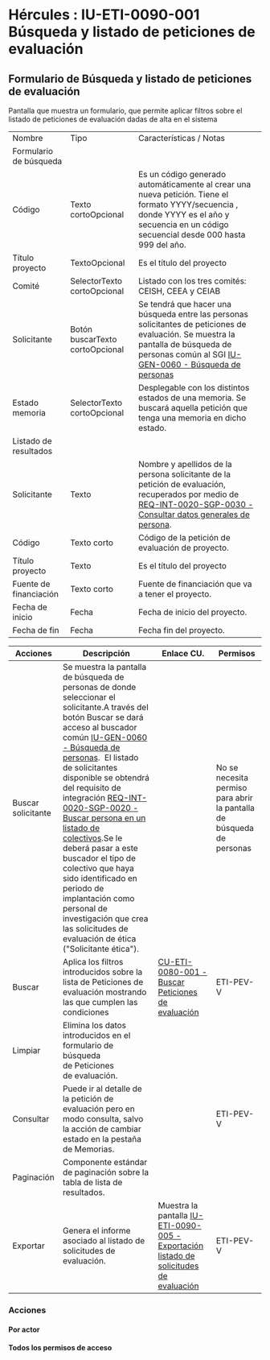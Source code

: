 # Hércules : IU\-ETI\-0090\-001 Búsqueda y listado de peticiones de evaluación



## Formulario de Búsqueda y listado de peticiones de evaluación

Pantalla que muestra un formulario, que permite aplicar filtros sobre el listado de peticiones de evaluación dadas de alta en el sistema



|  | | |
| --- | --- | --- |
| Nombre | Tipo | Características / Notas |
| Formulario de búsqueda | | |
| Código | Texto cortoOpcional | Es un código generado automáticamente al crear una nueva petición. Tiene el formato YYYY/secuencia , donde YYYY es el año y secuencia en un código secuencial desde 000 hasta 999 del año. |
| Título proyecto | TextoOpcional | Es el título del proyecto |
| Comité | SelectorTexto cortoOpcional | Listado con los tres comités: CEISH, CEEA y CEIAB |
| Solicitante | Botón buscarTexto cortoOpcional | Se tendrá que hacer una búsqueda entre las personas solicitantes de peticiones de evaluación. Se muestra la pantalla de búsqueda de personas común al SGI [IU\-GEN\-0060 \- Búsqueda de personas](/hercules/sgi-sistema-de-gestion-de-investigacion/requisitos-y-analisis-funcional/analisis-funcional-sgi-hercules/gen-aspectos-generales/sha-buscadores-y-listados-comunes/iu-gen-0060-busqueda-de-personas.md "/hercules/sgi-sistema-de-gestion-de-investigacion/requisitos-y-analisis-funcional/analisis-funcional-sgi-hercules/gen-aspectos-generales/sha-buscadores-y-listados-comunes/iu-gen-0060-busqueda-de-personas.md") |
| Estado memoria | SelectorTexto cortoOpcional | Desplegable con los distintos estados de una memoria. Se buscará aquella petición que tenga una memoria en dicho estado. |
| Listado de resultados | | |
| Solicitante | Texto | Nombre y apellidos de la persona solicitante de la petición de evaluación, recuperados por medio de [REQ\-INT\-0020\-SGP\-0030 \- Consultar datos generales de persona](/hercules/sgi-sistema-de-gestion-de-investigacion/requisitos-y-analisis-funcional/analisis-funcional-sgi-hercules/gen-aspectos-generales/int-requisitos-de-integracion/req-int-0020-sgp-integracion-con-sistema-de-gestion-de-personas/req-int-0020-sgp-0030-consultar-datos-generales-de-persona.md "/hercules/sgi-sistema-de-gestion-de-investigacion/requisitos-y-analisis-funcional/analisis-funcional-sgi-hercules/gen-aspectos-generales/int-requisitos-de-integracion/req-int-0020-sgp-integracion-con-sistema-de-gestion-de-personas/req-int-0020-sgp-0030-consultar-datos-generales-de-persona.md"). |
| Código | Texto corto | Código de la petición de evaluación de proyecto. |
| Título proyecto | Texto | Es el título del proyecto |
| Fuente de financiación | Texto corto | Fuente de financiación que va a tener el proyecto. |
| Fecha de inicio | Fecha | Fecha de inicio del proyecto. |
| Fecha de fin | Fecha | Fecha fin del proyecto. |



| Acciones | Descripción | Enlace CU. | Permisos |
| --- | --- | --- | --- |
| Buscar solicitante | Se muestra la pantalla de búsqueda de personas de donde seleccionar el solicitante.A través del botón Buscar se dará acceso al buscador común [IU\-GEN\-0060 \- Búsqueda de personas](/hercules/sgi-sistema-de-gestion-de-investigacion/requisitos-y-analisis-funcional/analisis-funcional-sgi-hercules/gen-aspectos-generales/sha-buscadores-y-listados-comunes/iu-gen-0060-busqueda-de-personas.md "/hercules/sgi-sistema-de-gestion-de-investigacion/requisitos-y-analisis-funcional/analisis-funcional-sgi-hercules/gen-aspectos-generales/sha-buscadores-y-listados-comunes/iu-gen-0060-busqueda-de-personas.md").  El listado de solicitantes disponible se obtendrá del requisito de integración [REQ\-INT\-0020\-SGP\-0020 \- Buscar persona en un listado de colectivos](https://confluence.um.es/confluence/display/HERCULES/REQ-INT-0020-SGP-0020+-+Buscar+persona+en+un+listado+de+colectivos "https://confluence.um.es/confluence/display/HERCULES/REQ-INT-0020-SGP-0020+-+Buscar+persona+en+un+listado+de+colectivos").Se le deberá pasar a este buscador el tipo de colectivo que haya sido identificado en periodo de implantación como personal de investigación que crea las solicitudes de evaluación de ética ("Solicitante ética"). |  | No se necesita permiso para abrir la pantalla de búsqueda de personas |
| Buscar | Aplica los filtros introducidos sobre la lista de Peticiones de evaluación mostrando las que cumplen las condiciones | [CU\-ETI\-0080\-001 \- Buscar Peticiones de evaluación](/hercules/sgi-sistema-de-gestion-de-investigacion/requisitos-y-analisis-funcional/analisis-funcional-sgi-hercules/eti-modulo-de-etica/eti-casos-de-uso/cu-eti-0080-peticiones-de-evaluacion-gestor/cu-eti-0080-001-buscar-peticiones-de-evaluacion.md "/hercules/sgi-sistema-de-gestion-de-investigacion/requisitos-y-analisis-funcional/analisis-funcional-sgi-hercules/eti-modulo-de-etica/eti-casos-de-uso/cu-eti-0080-peticiones-de-evaluacion-gestor/cu-eti-0080-001-buscar-peticiones-de-evaluacion.md") | ETI\-PEV\-V |
| Limpiar | Elimina los datos introducidos en el formulario de búsqueda de Peticiones de evaluación. |  |  |
| Consultar | Puede ir al detalle de la petición de evaluación pero en modo consulta, salvo la acción de cambiar estado en la pestaña de Memorias. |  | ETI\-PEV\-V |
| Paginación | Componente estándar de paginación sobre la tabla de lista de resultados. |  |  |
| Exportar | Genera el informe asociado al listado de solicitudes de evaluación. | Muestra la pantalla [IU\-ETI\-0090\-005 \- Exportación listado de solicitudes de evaluación](/hercules/sgi-sistema-de-gestion-de-investigacion/requisitos-y-analisis-funcional/analisis-funcional-sgi-hercules/eti-modulo-de-etica/eti-interfaz-de-usuario/iu-eti-0090-peticiones-de-evaluacion-gestor/iu-eti-0090-005-exportacion-listado-de-solicitudes-de-evaluacion.md "/hercules/sgi-sistema-de-gestion-de-investigacion/requisitos-y-analisis-funcional/analisis-funcional-sgi-hercules/eti-modulo-de-etica/eti-interfaz-de-usuario/iu-eti-0090-peticiones-de-evaluacion-gestor/iu-eti-0090-005-exportacion-listado-de-solicitudes-de-evaluacion.md") | ETI\-PEV\-V |

  


### Acciones

#### Por actor

#### Todos los permisos de acceso





